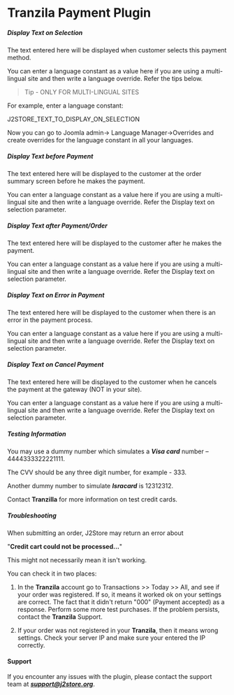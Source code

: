 # Tranzila Payment Plugin













##### Display Text on Selection
The text entered here will be displayed when customer selects this payment method. 

You can enter a language constant as a value here if you are using a multi-lingual site and then write a language override. Refer the tips below.

>Tip - ONLY FOR MULTI-LINGUAL SITES

For example, enter a language constant: 

J2STORE_TEXT_TO_DISPLAY_ON_SELECTION 

Now you can go to Joomla admin-> Language Manager->Overrides and create overrides for the language constant in all your languages. 

##### Display Text before Payment
The text entered here will be displayed to the customer at the order summary screen before he makes the payment. 

You can enter a language constant as a value here if you are using a multi-lingual site and then write a language override. Refer the Display text on selection parameter. 

##### Display Text after Payment/Order
The text entered here will be displayed to the customer after he makes the payment. 

You can enter a language constant as a value here if you are using a multi-lingual site and then write a language override. Refer the Display text on selection parameter.

##### Display Text on Error in Payment
The text entered here will be displayed to the customer when there is an error in the payment process.

You can enter a language constant as a value here if you are using a multi-lingual site and then write a language override. Refer the Display text on selection parameter.

##### Display Text on Cancel Payment
The text entered here will be displayed to the customer when he cancels the payment at the gateway (NOT in your site).

You can enter a language constant as a value here if you are using a multi-lingual site and then write a language override. Refer the Display text on selection parameter.

##### Testing Information
You may use a dummy number which simulates a ***Visa card*** number – 4444333322221111.

The CVV should be any three digit number, for example - 333.

Another dummy number to simulate ***Isracard*** is 12312312.

Contact **Tranzilla** for more information on test credit cards.

##### Troubleshooting
When submitting an order, J2Store may return an error about

"**Credit cart could not be processed...**" 

This might not necessarily mean it isn't working. 

You can check it in two places:

1) In the **Tranzila** account go to Transactions >> Today >> All, and see if your order was registered. If so, it means it worked ok on your settings are correct. The fact that it didn't return "000" (Payment accepted) as a response. Perform some more test purchases. If the problem persists, contact the **Tranzila** Support.

2) If your order was not registered in your **Tranzila**, then it means wrong settings. Check your server IP and make sure your entered the IP correctly.

#### Support
If you encounter any issues with the plugin, please contact the support team at ***support@j2store.org***.

